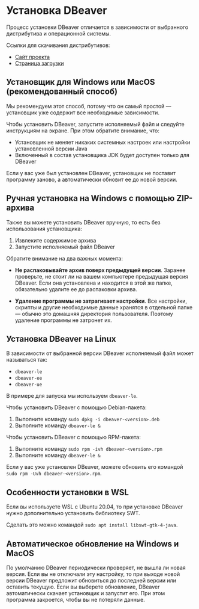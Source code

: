 # Установка DBeaver

Процесс установки DBeaver отличается в зависимости от выбранного дистрибутива и операционной системы.

Ссылки для скачивания дистрибутивов:

* [Сайт проекта](https://dbeaver.io/)
* [Страница загрузки](https://dbeaver.io/download/)

## Установщик для Windows или MacOS (рекомендованный способ)

Мы рекомендуем этот способ, потому что он самый простой — установщик уже содержит все необходимые зависимости.

Чтобы установить DBeaver, запустите исполняемый файл и следуйте инструкциям на экране. При этом обратите внимание, что:

* Установщик не меняет никаких системных настроек или настройки установленной версии Java
* Включенный в состав установщика JDK будет доступен только для DBeaver

 Если у вас уже был установлен DBeaver, установщик не поставит программу заново, а автоматически обновит ее до новой версии. 

## Ручная установка на Windows c помощью ZIP-архива

Также вы можете установить DBeaver вручную, то есть без использования установщика:

1. Извлеките содержимое архива
2. Запустите исполняемый файл DBeaver

Обратите внимание на два важных момента:

* **Не распаковывайте архив поверх предыдущей версии**. Заранее проверьте, не стоит ли на вашем компьютере предыдущая версия DBeaver. Если она установлена и находится в этой же папке, обязательно удалите ее до распаковки архива. 

* **Удаление программы не затрагивает настройки**. Все настройки, скрипты и другие необходимые данные хранятся в отдельной папке — обычно это домашняя директория пользователя. Поэтому удаление программы не затронет их.

## Установка DBeaver на Linux

В зависимости от выбранной версии DBeaver исполняемый файл может называться так: 

* `dbeaver-le`
* `dbeaver-ee`
* `dbeaver-ue`

В примере для запуска мы используем `dbeaver-le`.

Чтобы установить DBeaver с помощью Debian-пакета: 

1. Выполните команду `sudo dpkg -i dbeaver-<version>.deb`
2. Выполните команду `dbeaver-le &`

Чтобы установить DBeaver с помощью RPM-пакета:

1. Выполните команду `sudo rpm -ivh dbeaver-<version>.rpm`
2. Выполните команду `dbeaver-le &`

Если у вас уже установлен DBeaver, можете обновить его командой `sudo rpm -Uvh dbeaver-<version>.rpm`.

## Особенности установки в WSL

Если вы используете WSL с Ubuntu 20.04, то при установке DBeaver нужно дополнительно установить библиотеку SWT. 

Сделать это можно командой `sudo apt install libswt-gtk-4-java`. 

## Автоматическое обновление на Windows и MacOS

По умолчанию DBeaver периодически проверяет, не вышла ли новая версия. Если вы не отключали эту настройку, то при выходе новой версии DBeaver предложит обновиться до последней версии или оставить текущую. Если вы выберете обновление, DBeaver автоматически скачает установщик и запустит его. При этом программа закроется, чтобы вы не потеряли данные.
